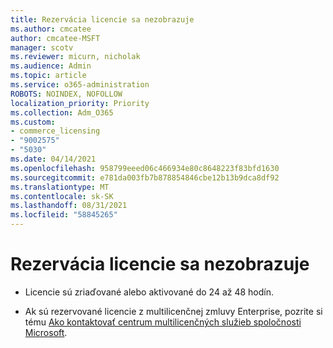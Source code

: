 ```yaml
---
title: Rezervácia licencie sa nezobrazuje
ms.author: cmcatee
author: cmcatee-MSFT
manager: scotv
ms.reviewer: micurn, nicholak
ms.audience: Admin
ms.topic: article
ms.service: o365-administration
ROBOTS: NOINDEX, NOFOLLOW
localization_priority: Priority
ms.collection: Adm_O365
ms.custom:
- commerce_licensing
- "9002575"
- "5030"
ms.date: 04/14/2021
ms.openlocfilehash: 958799eeed06c466934e80c8648223f83bfd1630
ms.sourcegitcommit: e781da003fb7b878854846cbe12b13b9dca8df92
ms.translationtype: MT
ms.contentlocale: sk-SK
ms.lasthandoff: 08/31/2021
ms.locfileid: "58845265"
---
```

# <a name="license-reservation-does-not-show"></a>Rezervácia licencie sa nezobrazuje

- Licencie sú zriaďované alebo aktivované do 24 až 48 hodín.

- Ak sú rezervované licencie z multilicenčnej zmluvy Enterprise, pozrite si tému [Ako kontaktovať centrum multilicenčných služieb spoločnosti Microsoft](https://support.microsoft.com/help/4471406/how-to-contact-the-microsoft-volume-licensing-service-center).
